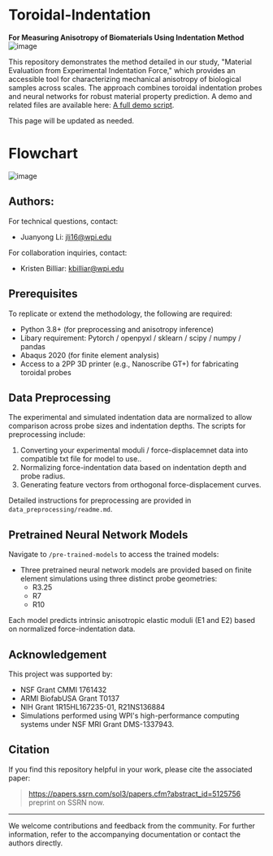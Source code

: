 # Toroidal-Indentation
**For Measuring Anisotropy of Biomaterials Using Indentation Method**
![image](https://github.com/user-attachments/assets/e931047a-43ad-4b88-bf46-e93058047b5d)

This repository demonstrates the method detailed in our study, "Material Evaluation from Experimental Indentation Force," which provides an accessible tool for characterizing mechanical anisotropy of biological samples across scales. The approach combines toroidal indentation probes and neural networks for robust material property prediction. A demo and related files are available here: [A full demo script](https://github.com/BilliarsLab/Toroidal-Indentation/blob/main/Material-evaluation-example/Material_evaluation_R10.py).

This page will be updated as needed.
# Flowchart
![image](https://github.com/user-attachments/assets/72a9d9a2-0777-4e0b-b213-a11cb31c9471)

## Authors:
For technical questions, contact:
- Juanyong Li: [jli16@wpi.edu](mailto:jli16@wpi.edu)

For collaboration inquiries, contact:
- Kristen Billiar: [kbilliar@wpi.edu](mailto:kbilliar@wpi.edu)

## Prerequisites
To replicate or extend the methodology, the following are required:
- Python 3.8+ (for preprocessing and anisotropy inference)
- Libary requirement: Pytorch / openpyxl / sklearn / scipy / numpy / pandas 
- Abaqus 2020 (for finite element analysis)
- Access to a 2PP 3D printer (e.g., Nanoscribe GT+) for fabricating toroidal probes

## Data Preprocessing
The experimental and simulated indentation data are normalized to allow comparison across probe sizes and indentation depths. The scripts for preprocessing include:
1. Converting your experimental moduli / force-displacemnet data into compatible txt file for model to use..
2. Normalizing force-indentation data based on indentation depth and probe radius.
3. Generating feature vectors from orthogonal force-displacement curves.

Detailed instructions for preprocessing are provided in `data_preprocessing/readme.md`.

## Pretrained Neural Network Models
Navigate to `/pre-trained-models` to access the trained models:
- Three pretrained neural network models are provided based on finite element simulations using three distinct probe geometries:
  - R3.25
  - R7
  - R10

Each model predicts intrinsic anisotropic elastic moduli (E1 and E2) based on normalized force-indentation data.

## Acknowledgement
This project was supported by:
- NSF Grant CMMI 1761432
- ARMI BiofabUSA Grant T0137
- NIH Grant 1R15HL167235-01, R21NS136884
- Simulations performed using WPI's high-performance computing systems under NSF MRI Grant DMS-1337943.

## Citation
If you find this repository helpful in your work, please cite the associated paper:
> https://papers.ssrn.com/sol3/papers.cfm?abstract_id=5125756 preprint on SSRN now.

---

We welcome contributions and feedback from the community. For further information, refer to the accompanying documentation or contact the authors directly.
